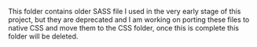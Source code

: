 This folder contains older SASS file I used in the very early stage of this project, but they are deprecated and I am working on porting these files to native CSS and move them to the CSS folder, once this is complete this folder will be deleted.